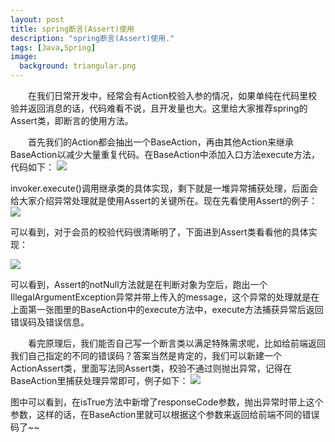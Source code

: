 ```yaml
---
layout: post
title: spring断言(Assert)使用
description: "spring断言(Assert)使用."
tags: [Java,Spring]
image:
  background: triangular.png
---
```

&ensp;&ensp;&ensp;&ensp;在我们日常开发中，经常会有Action校验入参的情况，如果单纯在代码里校验并返回消息的话，代码难看不说，且开发量也大。这里给大家推荐spring的Assert类，即断言的使用方法。

&ensp;&ensp;&ensp;&ensp;首先我们的Action都会抽出一个BaseAction，再由其他Action来继承BaseAction以减少大量重复代码。在BaseAction中添加入口方法execute方法，代码如下：
![](http://i.imgur.com/cnD5NK1.png)

invoker.execute()调用继承类的具体实现，剩下就是一堆异常捕获处理，后面会给大家介绍异常处理就是使用Assert的关键所在。现在先看使用Assert的例子：
![](http://i.imgur.com/6th5ZON.png)

可以看到，对于会员的校验代码很清晰明了，下面进到Assert类看看他的具体实现：

![](http://i.imgur.com/3abmshr.jpg)

可以看到，Assert的notNull方法就是在判断对象为空后，跑出一个IllegalArgumentException异常并带上传入的message，这个异常的处理就是在上面第一张图里的BaseAction中的execute方法中，execute方法捕获异常后返回错误码及错误信息。

&ensp;&ensp;&ensp;&ensp;看完原理后，我们能否自己写一个断言类以满足特殊需求呢，比如给前端返回我们自己指定的不同的错误码？答案当然是肯定的，我们可以新建一个ActionAssert类，里面写法同Assert类，校验不通过则抛出异常，记得在BaseAction里捕获处理异常即可，例子如下：
![](http://i.imgur.com/ZyEiiJs.png)

图中可以看到，在isTrue方法中新增了responseCode参数，抛出异常时带上这个参数，这样的话，在BaseAction里就可以根据这个参数来返回给前端不同的错误码了~~